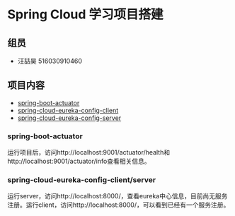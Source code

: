 # Spring Cloud 学习项目搭建
## 组员
- 汪喆昊 516030910460
## 项目内容
- [spring-boot-actuator](./spring-boot-actuator)
- [spring-cloud-eureka-config-client](spring-cloud-eureka-config-client)
- [spring-cloud-eureka-config-server](spring-cloud-eureka-config-server)
### spring-boot-actuator
运行项目后，访问http://localhost:9001/actuator/health和http://localhost:9001/actuator/info查看相关信息。
### spring-cloud-eureka-config-client/server
运行server，访问http://localhost:8000/，查看eureka中心信息，目前尚无服务注册。运行client，访问http://localhost:8000/，可以看到已经有一个服务注册。